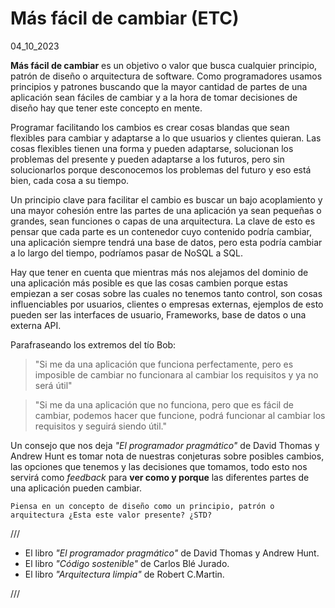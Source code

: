 # Más fácil de cambiar (ETC)
04_10_2023

**Más fácil de cambiar** es un objetivo o valor que busca cualquier principio, patrón de diseño o arquitectura de software. Como programadores usamos principios y patrones buscando que la mayor cantidad de partes de una aplicación sean fáciles de cambiar y a la hora de tomar decisiones de diseño hay que tener este concepto en mente.

Programar facilitando los cambios es crear cosas blandas que sean flexibles para cambiar y adaptarse a lo que usuarios y clientes quieran. Las cosas flexibles tienen una forma y pueden adaptarse, solucionan los problemas del presente y pueden adaptarse a los futuros, pero sin solucionarlos porque desconocemos los problemas del futuro y eso está bien, cada cosa a su tiempo.

Un principio clave para facilitar el cambio es buscar un bajo acoplamiento y una mayor cohesión entre las partes de una aplicación ya sean pequeñas o grandes, sean funciones o capas de una arquitectura. La clave de esto es pensar que cada parte es un contenedor cuyo contenido podría cambiar, una aplicación siempre tendrá una base de datos, pero esta podría cambiar a lo largo del tiempo, podríamos pasar de NoSQL a SQL.

Hay que tener en cuenta que mientras más nos alejamos del dominio de una aplicación más posible es que las cosas cambien porque estas empiezan a ser cosas sobre las cuales no tenemos tanto control, son cosas influenciables por usuarios, clientes o empresas externas, ejemplos de esto pueden ser las interfaces de usuario, Frameworks, base de datos o una externa API.
 
Parafraseando los extremos del tío Bob:

> "Si me da una aplicación que funciona perfectamente, pero es imposible de cambiar no funcionara al cambiar los requisitos y ya no será útil"

> "Si me da una aplicación que no funciona, pero que es fácil de cambiar, podemos hacer que funcione, podrá funcionar al cambiar los requisitos y seguirá siendo útil."

Un consejo que nos deja *"El programador pragmático"* de David Thomas y Andrew Hunt es tomar nota de nuestras conjeturas sobre posibles cambios, las opciones que tenemos y las decisiones que tomamos, todo esto nos servirá como *feedback* para **ver como y porque** las diferentes partes de una aplicación pueden cambiar.

	Piensa en un concepto de diseño como un principio, patrón o arquitectura ¿Esta este valor presente? ¿STD?

///

* El libro *"El programador pragmático"* de David Thomas y Andrew Hunt.
* El libro *"Código sostenible"* de Carlos Blé Jurado.
* El libro *"Arquitectura limpia"* de Robert C.Martin.

///